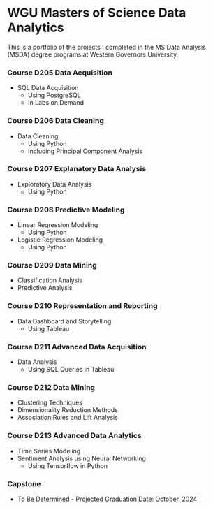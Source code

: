 # WGU Masters of Science Data Analytics
This is a portfolio of the projects I completed in the MS Data Analysis (MSDA) degree programs at Western Governors University. 

### Course D205 Data Acquisition
- SQL Data Acquisition
    - Using PostgreSQL
    - In Labs on Demand

### Course D206 Data Cleaning
- Data Cleaning
    - Using Python
    - Including Principal Component Analysis

### Course D207 Explanatory Data Analysis
- Exploratory Data Analysis
    - Using Python

### Course D208 Predictive Modeling
- Linear Regression Modeling
    - Using Python
- Logistic Regression Modeling
    - Using Python

### Course D209 Data Mining
- Classification Analysis
- Predictive Analysis

### Course D210 Representation and Reporting
- Data Dashboard and Storytelling
    - Using Tableau

### Course D211 Advanced Data Acquisition
- Data Analysis
    - Using SQL Queries in Tableau

### Course D212 Data Mining
- Clustering Techniques
- Dimensionality Reduction Methods
- Association Rules and Lift Analysis

### Course D213 Advanced Data Analytics
- Time Series Modeling
- Sentiment Analysis using Neural Networking
    - Using Tensorflow in Python

### Capstone
- To Be Determined - Projected Graduation Date: October, 2024

